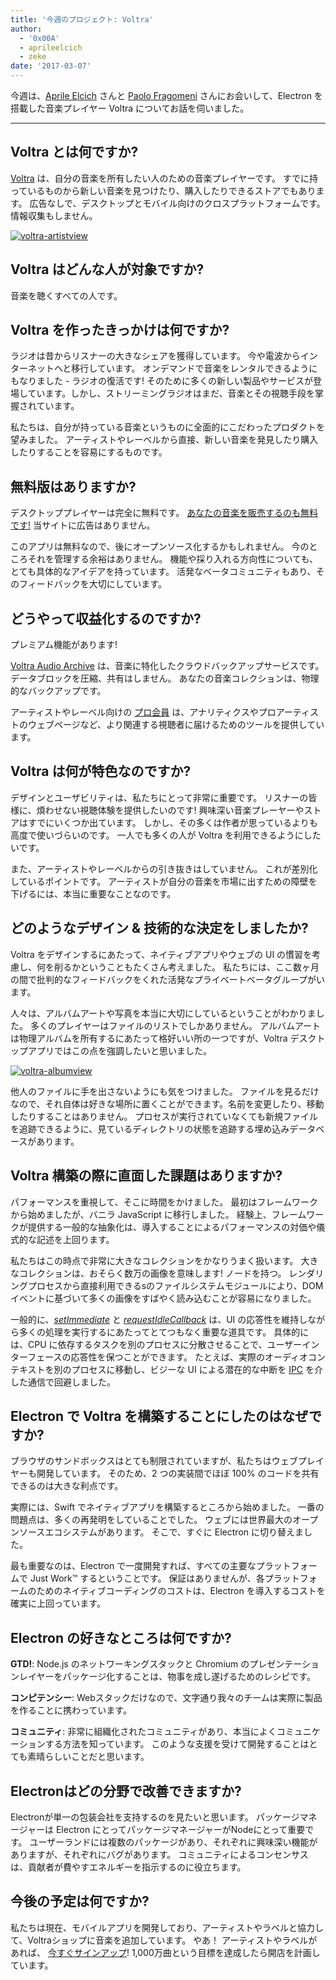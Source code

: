 ```yaml
---
title: '今週のプロジェクト: Voltra'
author:
  - '0x00A'
  - aprileelcich
  - zeke
date: '2017-03-07'
---
```


今週は、[Aprile Elcich](https://twitter.com/aprileelcich) さんと [Paolo Fragomeni](https://twitter.com/0x00A) さんにお会いして、Electron を搭載した音楽プレイヤー Voltra についてお話を伺いました。

---

## Voltra とは何ですか?

[Voltra](https://voltra.co/) は、自分の音楽を所有したい人のための音楽プレイヤーです。 すでに持っているものから新しい音楽を見つけたり、購入したりできるストアでもあります。 広告なしで、デスクトップとモバイル向けのクロスプラットフォームです。 情報収集もしません。

[![voltra-artistview](https://cloud.githubusercontent.com/assets/2289/23670061/4db0323c-031b-11e7-81fd-128e714e911c.jpg)](https://voltra.co/)

## Voltra はどんな人が対象ですか?

音楽を聴くすべての人です。

## Voltra を作ったきっかけは何ですか?

ラジオは昔からリスナーの大きなシェアを獲得しています。 今や電波からインターネットへと移行しています。 オンデマンドで音楽をレンタルできるようにもなりました - ラジオの復活です! そのために多くの新しい製品やサービスが登場しています。しかし、ストリーミングラジオはまだ、音楽とその視聴手段を掌握されています。

私たちは、自分が持っている音楽というものに全面的にこだわったプロダクトを望みました。 アーティストやレーベルから直接、新しい音楽を発見したり購入したりすることを容易にするものです。

## 無料版はありますか?

デスクトッププレイヤーは完全に無料です。 [あなたの音楽を販売するのも無料です!](https://voltra.co/artists) 当サイトに広告はありません。

このアプリは無料なので、後にオープンソース化するかもしれません。 今のところそれを管理する余裕はありません。 機能や採り入れる方向性についても、とても具体的なアイデアを持っています。 活発なベータコミュニティもあり、そのフィードバックを大切にしています。

## どうやって収益化するのですか?

プレミアム機能があります!

[Voltra Audio Archive](https://voltra.co/premium/) は、音楽に特化したクラウドバックアップサービスです。 データブロックを圧縮、共有はしません。 あなたの音楽コレクションは、物理的なバックアップです。

アーティストやレーベル向けの [プロ会員](https://voltra.co/artists/pro) は、アナリティクスやプロアーティストのウェブページなど、より関連する視聴者に届けるためのツールを提供しています。

## Voltra は何が特色なのですか?

デザインとユーザビリティは、私たちにとって非常に重要です。 リスナーの皆様に、煩わせない視聴体験を提供したいのです! 興味深い音楽プレーヤーやストアはすでにいくつか出ています。 しかし、その多くは作者が思っているよりも高度で使いづらいのです。 一人でも多くの人が Voltra を利用できるようにしたいです。

また、アーティストやレーベルからの引き抜きはしていません。 これが差別化しているポイントです。 アーティストが自分の音楽を市場に出すための障壁を下げるには、本当に重要なことなのです。

## どのようなデザイン & 技術的な決定をしましたか?

Voltra をデザインするにあたって、ネイティブアプリやウェブの UI の慣習を考慮し、何を削るかということもたくさん考えました。 私たちには、ここ数ヶ月の間で批判的なフィードバックをくれた活発なプライベートベータグループがいます。

人々は、アルバムアートや写真を本当に大切にしているということがわかりました。 多くのプレイヤーはファイルのリストでしかありません。 アルバムアートは物理アルバムを所有するにあたって格好いい所の一つですが、Voltra デスクトップアプリではこの点を強調したいと思いました。

[![voltra-albumview](https://cloud.githubusercontent.com/assets/2289/23670056/4b0c18d4-031b-11e7-89e1-539e927a380d.jpg)](https://voltra.co/)

他人のファイルに手を出さないようにも気をつけました。 ファイルを見るだけなので、それ自体は好きな場所に置くことができます。名前を変更したり、移動したりすることはありません。 プロセスが実行されていなくても新規ファイルを追跡できるように、見ているディレクトリの状態を追跡する埋め込みデータベースがあります。

## Voltra 構築の際に直面した課題はありますか?

パフォーマンスを重視して、そこに時間をかけました。 最初はフレームワークから始めましたが、バニラ JavaScript に移行しました。 経験上、フレームワークが提供する一般的な抽象化は、導入することによるパフォーマンスの対価や儀式的な記述を上回ります。

私たちはこの時点で非常に大きなコレクションをかなりうまく扱います。 大きなコレクションは、おそらく数万の画像を意味します! ノードを持つ。 レンダリングプロセスから直接利用できるsのファイルシステムモジュールにより、DOM イベントに基づいて多くの画像をすばやく読み込むことが容易になりました。

一般的に、*[setImmediate](https://developer.mozilla.org/en-US/docs/Web/API/Window/setImmediate)* と *[requestIdleCallback](https://developer.mozilla.org/en-US/docs/Web/API/Window/requestIdleCallback)* は、UI の応答性を維持しながら多くの処理を実行するにあたってとてつもなく重要な道具です。 具体的には、CPU に依存するタスクを別のプロセスに分散させることで、ユーザーインターフェースの応答性を保つことができます。 たとえば、実際のオーディオコンテキストを別のプロセスに移動し、ビジーな UI による潜在的な中断を [IPC](https://electronjs.org/docs/glossary/#ipc) を介した通信で回避しました。

## Electron で Voltra を構築することにしたのはなぜですか?

ブラウザのサンドボックスはとても制限されていますが、私たちはウェブプレイヤーも開発しています。 そのため、2 つの実装間でほぼ 100% のコードを共有できるのは大きな利点です。

実際には、Swift でネイティブアプリを構築するところから始めました。 一番の問題点は、多くの再発明をしていることでした。 ウェブには世界最大のオープンソースエコシステムがあります。 そこで、すぐに Electron に切り替えました。

最も重要なのは、Electron で一度開発すれば、すべての主要なプラットフォームで Just Work™ するということです。 保証はありませんが、各プラットフォームのためのネイティブコーディングのコストは、Electron を導入するコストを確実に上回っています。

## Electron の好きなところは何ですか?

**GTD!**: Node.js のネットワーキングスタックと Chromium のプレゼンテーションレイヤーをパッケージ化することは、物事を成し遂げるためのレシピです。

**コンピテンシー**: Webスタックだけなので、文字通り我々のチームは実際に製品を作ることに携わっています。

**コミュニティ**: 非常に組織化されたコミュニティがあり、本当によくコミュニケーションする方法を知っています。 このような支援を受けて開発することはとても素晴らしいことだと思います。

## Electronはどの分野で改善できますか?

Electronが単一の包装会社を支持するのを見たいと思います。 パッケージマネージャーは Electron にとってパッケージマネージャーがNodeにとって重要です。 ユーザーランドには複数のパッケージがあり、それぞれに興味深い機能がありますが、それぞれにバグがあります。 コミュニティによるコンセンサスは、貢献者が費やすエネルギーを指示するのに役立ちます。

## 今後の予定は何ですか?

私たちは現在、モバイルアプリを開発しており、アーティストやラベルと協力して、Voltraショップに音楽を追加しています。 やあ！ アーティストやラベルがあれば、 [今すぐサインアップ](https://admin.voltra.co/signup)! 1,000万曲という目標を達成したら開店を計画しています。

